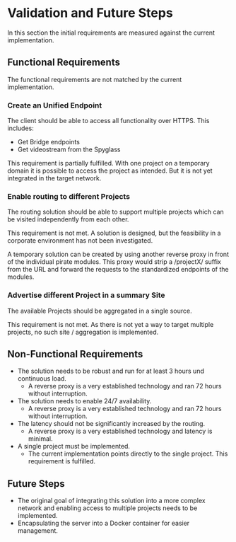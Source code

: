 # Validation and Future Steps

In this section the initial requirements are measured against the current implementation.

## Functional Requirements

The functional requirements are not matched by the current implementation.

### Create an Unified Endpoint

The client should be able to access all functionality over HTTPS. This includes:

* Get Bridge endpoints
* Get videostream from the Spyglass

This requirement is partially fulfilled. With one project on a temporary domain it is possible to access the project as intended. But it is not yet integrated in the target network.

### Enable routing to different Projects 

The routing solution should be able to support multiple projects which can be visited independently from each other.

This requirement is not met. A solution is designed, but the feasibility in a corporate environment has not been investigated.

A temporary solution can be created by using another reverse proxy in front of the individual pirate modules. This proxy would strip a /projectX/ suffix from the URL and forward the requests to the standardized endpoints of the modules.

### Advertise different Project in a summary Site

The available Projects should be aggregated in a single source.

This requirement is not met. As there is not yet a way to target multiple projects, no such site / aggregation is implemented.

## Non-Functional Requirements

* The solution needs to be robust and run for at least 3 hours und continuous load.
    * A reverse proxy is a very established technology and ran 72 hours without interruption.
* The solution needs to enable 24/7 availability.
    * A reverse proxy is a very established technology and ran 72 hours without interruption.
* The latency should not be significantly increased by the routing.
    * A reverse proxy is a very established technology and latency is minimal.
* A single project must be implemented.
    * The current implementation points directly to the single project. This requirement is fulfilled.

## Future Steps

* The original goal of integrating this solution into a more complex network and enabling access to multiple projects needs to be implemented. 
* Encapsulating the server into a Docker container for easier management.




